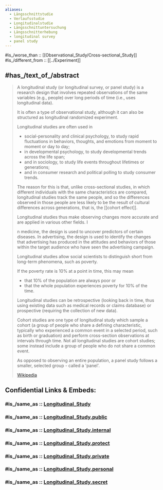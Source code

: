 ```yaml
---
aliases:
  - Längsschnittstudie
  - Verlaufsstudie
  - Longitudinalstudie
  - Längsschnittuntersuchung
  - Längsschnitterhebung
  - longitudinal survey
  - panel study
---
```


#is_/worse_than :: [[Observational_Study/Cross-sectional_Study]]
#is_/different_from :: [[../Experiment]]

## #has_/text_of_/abstract 

> A longitudinal study (or longitudinal survey, or panel study) is a research design that involves 
> repeated observations of the same variables (e.g., people) over long periods of time 
> (i.e., uses longitudinal data). 
> 
> It is often a type of observational study, 
> although it can also be structured as longitudinal randomized experiment.
>
> Longitudinal studies are often used in 
> - social-personality and clinical psychology, 
>   to study rapid fluctuations in behaviors, thoughts, 
>   and emotions from moment to moment or day to day; 
> - in developmental psychology, to study developmental trends across the life span; 
> - and in sociology, to study life events throughout lifetimes or generations; 
> - and in consumer research and political polling to study consumer trends. 
> 
> The reason for this is that, unlike cross-sectional studies, 
> in which different individuals with the same characteristics are compared, 
> longitudinal studies track the same people, and so the differences observed in those people 
> are less likely to be the result of cultural differences across generations, that is, the [[cohort effect]]. 
> 
> Longitudinal studies thus make observing changes more accurate 
> and are applied in various other fields. I
> 
> n medicine, the design is used to uncover predictors of certain diseases. 
> In advertising, the design is used to identify the changes 
> that advertising has produced in the attitudes and behaviors of those within the target audience 
> who have seen the advertising campaign. 
> 
> Longitudinal studies allow social scientists to distinguish short from long-term phenomena, 
> such as poverty. 
> 
> If the poverty rate is 10% at a point in time, this may mean 
> - that 10% of the population are always poor or 
> - that the whole population experiences poverty for 10% of the time.
>
> Longitudinal studies can be retrospective (looking back in time, thus using existing data such as medical records or claims database) or prospective (requiring the collection of new data).
>
> Cohort studies are one type of longitudinal study which sample a cohort (a group of people who share a defining characteristic, typically who experienced a common event in a selected period, such as birth or graduation) and perform cross-section observations at intervals through time. Not all longitudinal studies are cohort studies; some instead include a group of people who do not share a common event.
>
> As opposed to observing an entire population, a panel study follows a smaller, selected group - called a 'panel'.
>
> [Wikipedia](https://en.wikipedia.org/wiki/Longitudinal%20study) 


## Confidential Links & Embeds: 

### #is_/same_as :: [Longitudinal_Study](/_Standards/Mathematics/Statistics/Observational_Study/Longitudinal_Study.md) 

### #is_/same_as :: [Longitudinal_Study.public](/_public/Mathematics/Statistics/Observational_Study/Longitudinal_Study.public.md) 

### #is_/same_as :: [Longitudinal_Study.internal](/_internal/Mathematics/Statistics/Observational_Study/Longitudinal_Study.internal.md) 

### #is_/same_as :: [Longitudinal_Study.protect](/_protect/Mathematics/Statistics/Observational_Study/Longitudinal_Study.protect.md) 

### #is_/same_as :: [Longitudinal_Study.private](/_private/Mathematics/Statistics/Observational_Study/Longitudinal_Study.private.md) 

### #is_/same_as :: [Longitudinal_Study.personal](/_personal/Mathematics/Statistics/Observational_Study/Longitudinal_Study.personal.md) 

### #is_/same_as :: [Longitudinal_Study.secret](/_secret/Mathematics/Statistics/Observational_Study/Longitudinal_Study.secret.md)

